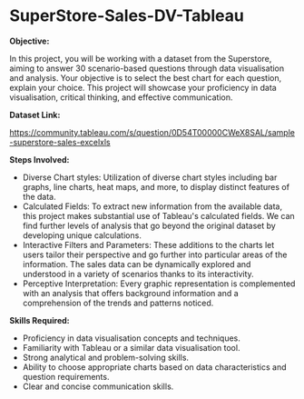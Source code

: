 # SuperStore-Sales-DV-Tableau

**Objective:**

In this project, you will be working with a dataset from the Superstore, aiming to answer 30 scenario-based questions through data visualisation and analysis. Your objective is to select the best chart for each question, explain your choice. This project will showcase your proficiency in data visualisation, critical thinking, and effective communication.

**Dataset Link:** 

https://community.tableau.com/s/question/0D54T00000CWeX8SAL/sample-superstore-sales-excelxls

**Steps Involved:**

*  Diverse Chart styles: Utilization of diverse chart styles including bar graphs, line charts, heat maps, and more, to display distinct features of the data.
*  Calculated Fields: To extract new information from the available data, this project makes substantial use of Tableau's calculated fields. We can find further levels of analysis that go beyond the original dataset by developing unique calculations.
*  Interactive Filters and Parameters: These additions to the charts let users tailor their perspective and go further into particular areas of the information. The sales data can be dynamically explored and understood in a variety of scenarios thanks to its interactivity.
*  Perceptive Interpretation: Every graphic representation is complemented with an analysis that offers background information and a comprehension of the trends and patterns noticed.
 
**Skills Required:**
*  Proficiency in data visualisation concepts and techniques.
*  Familiarity with Tableau or a similar data visualisation tool.
*  Strong analytical and problem-solving skills.
*  Ability to choose appropriate charts based on data characteristics and question requirements.
*  Clear and concise communication skills.
